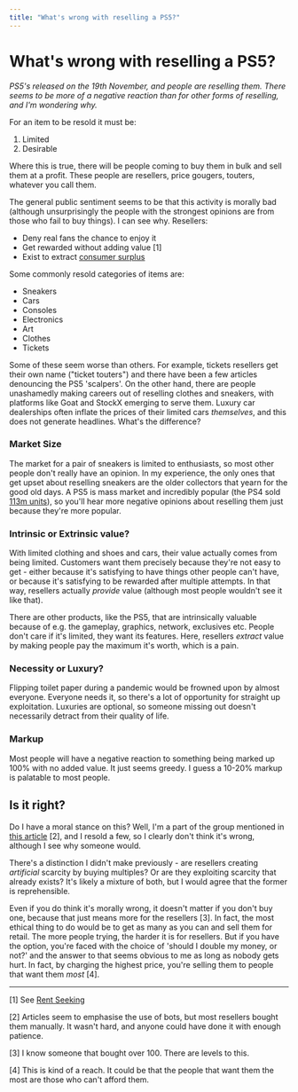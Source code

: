 ```yaml
---
title: "What's wrong with reselling a PS5?"
---
```


# What's wrong with reselling a PS5?
*PS5's released on the 19th November, and people are reselling them. There seems to be more of a negative reaction than for other forms of reselling, and I'm wondering why.*

For an item to be resold it must be:

1. Limited
2. Desirable

Where this is true, there will be people coming to buy them in bulk and sell them at a profit. These people are resellers, price gougers, touters, whatever you call them.

The general public sentiment seems to be that this activity is morally bad (although unsurprisingly the people with the strongest opinions are from those who fail to buy things). I can see why. Resellers:

- Deny real fans the chance to enjoy it
- Get rewarded without adding value [1]
- Exist to extract [consumer surplus](https://en.wikipedia.org/wiki/Economic_surplus)

Some commonly resold categories of items are:

- Sneakers
- Cars
- Consoles
- Electronics
- Art
- Clothes
- Tickets

Some of these seem worse than others. For example, tickets resellers get their own name ("ticket touters") and there have been a few articles denouncing the PS5 'scalpers'.  On the other hand, there are people unashamedly making careers out of reselling clothes and sneakers, with platforms like Goat and StockX emerging to serve them. Luxury car dealerships often inflate the prices of their limited cars *themselves*, and this does not generate headlines. What's the difference?

### Market Size

The market for a pair of sneakers is limited to enthusiasts, so most other people don't really have an opinion. In my experience, the only ones that get upset about reselling sneakers are the older collectors that yearn for the good old days. A PS5 is mass market and incredibly popular (the PS4 sold [113m units](https://www.statista.com/statistics/651576/global-ps4-console-unit-sales/#:~:text=As%20of%20August%202020%2C%20cumulative,than%20in%20the%20first%20two.)), so you'll hear more negative opinions about reselling them just because they're more popular.

### Intrinsic or Extrinsic value?

With limited clothing and shoes and cars, their value actually comes from being limited. Customers want them precisely because they're not easy to get - either because it's satisfying to have things other people can't have, or because it's satisfying to be rewarded after multiple attempts. In that way, resellers actually *provide* value (although most people wouldn't see it like that).

There are other products, like the PS5, that are intrinsically valuable because of e.g. the gameplay, graphics, network, exclusives etc. People don't care if it's limited, they want its features. Here, resellers *extract* value by making people pay the maximum it's worth, which is a pain.

### Necessity or Luxury?

Flipping toilet paper during a pandemic would be frowned upon by almost everyone. Everyone needs it, so there's a lot of opportunity for straight up exploitation. Luxuries are optional, so someone missing out doesn't necessarily detract from their quality of life.

### Markup

Most people will have a negative reaction to something being marked up 100% with no added value. It just seems greedy. I guess a 10-20% markup is palatable to most people.

## Is it right?

Do I have a moral stance on this? Well, I'm a part of the group mentioned in [this article](https://metro.co.uk/2020/11/24/uk-scalper-group-has-more-ps5-consoles-to-sell-than-any-retailer-13645258/) [2], and I resold a few, so I clearly don't think it's wrong, although I see why someone would.

There's a distinction I didn't make previously - are resellers creating *artificial* scarcity by buying multiples? Or are they exploiting scarcity that already exists? It's likely a mixture of both, but I would agree that the former is reprehensible.

Even if you do think it's morally wrong, it doesn't matter if you don't buy one, because that just means more for the resellers [3]. In fact, the most ethical thing to do would be to get as many as you can and sell them for retail. The more people trying, the harder it is for resellers. But if you have the option, you're faced with the choice of 'should I double my money, or not?' and the answer to that seems obvious to me as long as nobody gets hurt. In fact, by charging the highest price, you're selling them to people that want them *most* [4].

---

[1] See [Rent Seeking](https://en.wikipedia.org/wiki/Rent-seeking)

[2] Articles seem to emphasise the use of bots, but most resellers bought them manually. It wasn't hard, and anyone could have done it with enough patience.

[3] I know someone that bought over 100. There are levels to this.

[4] This is kind of a reach. It could be that the people that want them the most are those who can't afford them.

